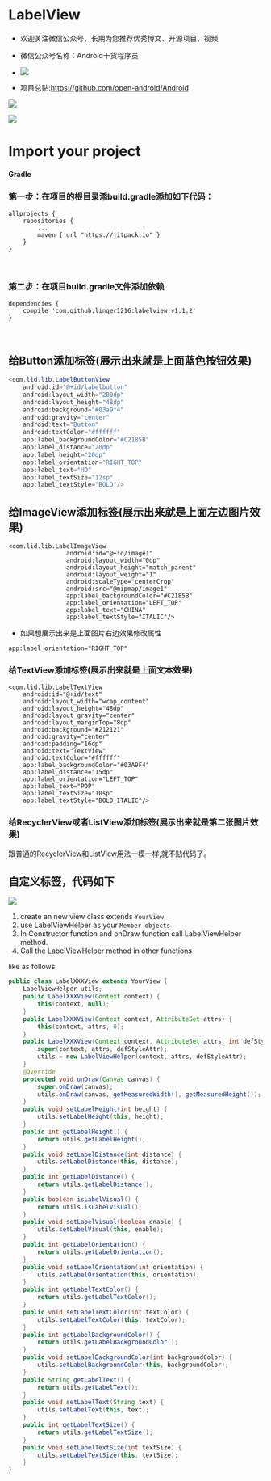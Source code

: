 # LabelView
* 欢迎关注微信公众号、长期为您推荐优秀博文、开源项目、视频

* 微信公众号名称：Android干货程序员

* ![](http://upload-images.jianshu.io/upload_images/4037105-8f737b5104dd0b5d.png?imageMogr2/auto-orient/strip%7CimageView2/2/w/1240)

* 项目总贴:https://github.com/open-android/Android

![](./img/img1.png)

![](./img/img3.png)



# Import your project

#### Gradle

### 第一步：在项目的根目录添build.gradle添加如下代码：

```
allprojects {
	repositories {
		...
		maven { url "https://jitpack.io" }
	}
}
```

<br />

### 第二步：在项目build.gradle文件添加依赖

```
dependencies {
	compile 'com.github.linger1216:labelview:v1.1.2'
}
```

<br />



## 给Button添加标签(展示出来就是上面蓝色按钮效果)

```java
<com.lid.lib.LabelButtonView
    android:id="@+id/labelbutton"
    android:layout_width="200dp"
    android:layout_height="48dp"
    android:background="#03a9f4"
    android:gravity="center"
    android:text="Button"
    android:textColor="#ffffff"
    app:label_backgroundColor="#C2185B"
    app:label_distance="20dp"
    app:label_height="20dp"
    app:label_orientation="RIGHT_TOP"
    app:label_text="HD"
    app:label_textSize="12sp"
    app:label_textStyle="BOLD"/>
```



## 给ImageView添加标签(展示出来就是上面左边图片效果)



```
<com.lid.lib.LabelImageView
                android:id="@+id/image1"
                android:layout_width="0dp"
                android:layout_height="match_parent"
                android:layout_weight="1"
                android:scaleType="centerCrop"
                android:src="@mipmap/image1"
                app:label_backgroundColor="#C2185B"
                app:label_orientation="LEFT_TOP"
                app:label_text="CHINA"
                app:label_textStyle="ITALIC"/>
```

* 如果想展示出来是上面图片右边效果修改属性
```
app:label_orientation="RIGHT_TOP"
```


### 给TextView添加标签(展示出来就是上面文本效果)



```
<com.lid.lib.LabelTextView
    android:id="@+id/text"
    android:layout_width="wrap_content"
    android:layout_height="48dp"
    android:layout_gravity="center"
    android:layout_marginTop="8dp"
    android:background="#212121"
    android:gravity="center"
    android:padding="16dp"
    android:text="TextView"
    android:textColor="#ffffff"
    app:label_backgroundColor="#03A9F4"
    app:label_distance="15dp"
    app:label_orientation="LEFT_TOP"
    app:label_text="POP"
    app:label_textSize="10sp"
    app:label_textStyle="BOLD_ITALIC"/>
```

### 给RecyclerView或者ListView添加标签(展示出来就是第二张图片效果)

跟普通的RecyclerView和ListView用法一模一样,就不贴代码了。

## 自定义标签，代码如下

![](./img/img2.png)


1. create an new view class extends `YourView`
2. use LabelViewHelper as your `Member objects`
3. In Constructor function and onDraw function call LabelViewHelper method.
4. Call the LabelViewHelper method in other functions

like as follows:

```java
public class LabelXXXView extends YourView {
    LabelViewHelper utils;
    public LabelXXXView(Context context) {
        this(context, null);
    }
    public LabelXXXView(Context context, AttributeSet attrs) {
        this(context, attrs, 0);
    }
    public LabelXXXView(Context context, AttributeSet attrs, int defStyleAttr) {
        super(context, attrs, defStyleAttr);
        utils = new LabelViewHelper(context, attrs, defStyleAttr);
    }
    @Override
    protected void onDraw(Canvas canvas) {
        super.onDraw(canvas);
        utils.onDraw(canvas, getMeasuredWidth(), getMeasuredHeight());
    }
    public void setLabelHeight(int height) {
        utils.setLabelHeight(this, height);
    }
    public int getLabelHeight() {
        return utils.getLabelHeight();
    }
    public void setLabelDistance(int distance) {
        utils.setLabelDistance(this, distance);
    }
    public int getLabelDistance() {
        return utils.getLabelDistance();
    }
    public boolean isLabelVisual() {
        return utils.isLabelVisual();
    }
    public void setLabelVisual(boolean enable) {
        utils.setLabelVisual(this, enable);
    }
    public int getLabelOrientation() {
        return utils.getLabelOrientation();
    }
    public void setLabelOrientation(int orientation) {
      	utils.setLabelOrientation(this, orientation);
    }
    public int getLabelTextColor() {
        return utils.getLabelTextColor();
    }
    public void setLabelTextColor(int textColor) {
        utils.setLabelTextColor(this, textColor);
    }
    public int getLabelBackgroundColor() {
        return utils.getLabelBackgroundColor();
    }
    public void setLabelBackgroundColor(int backgroundColor) {
      	utils.setLabelBackgroundColor(this, backgroundColor);
    }
    public String getLabelText() {
        return utils.getLabelText();
    }
    public void setLabelText(String text) {
        utils.setLabelText(this, text);
    }
    public int getLabelTextSize() {
        return utils.getLabelTextSize();
    }
    public void setLabelTextSize(int textSize) {
        utils.setLabelTextSize(this, textSize);
    }
}
```
